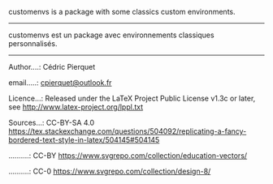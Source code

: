 customenvs is a package with some classics custom environments.

----------------------------------------------------------------------

customenvs est un package avec environnements classiques personnalisés.

----------------------------------------------------------------------

Author....: Cédric Pierquet

email.....: cpierquet@outlook.fr

Licence...: Released under the LaTeX Project Public License v1.3c or later, see http://www.latex-project.org/lppl.txt

Sources...: CC-BY-SA 4.0 https://tex.stackexchange.com/questions/504092/replicating-a-fancy-bordered-text-style-in-latex/504145#504145

..........: CC-BY https://www.svgrepo.com/collection/education-vectors/

..........: CC-0 https://www.svgrepo.com/collection/design-8/